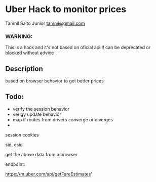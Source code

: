 # Uber Hack to monitor prices
Tamnil Saito Junior <tamnil@gmail.com>

### WARNING:

This is a hack and it's not based on oficial api!!!  can be deprecated or blocked without advice


## Description
based on browser behavior to get better prices


## Todo:
- verify the session behavior
- verigy update behavior
- map if routes from drivers converge or diverges
-




session cookies

sid, csid

 get the above data from a browser


endpoint:

https://m.uber.com/api/getFareEstimates'



